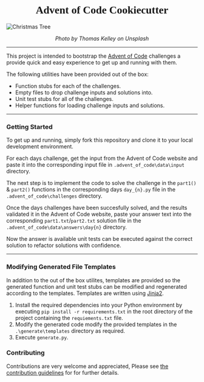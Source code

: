 <link href="https://fonts.googleapis.com/css?family=Mountains+of+Christmas&display=swap" rel="stylesheet">

<h1 style="text-align: center; font-family: 'Mountains of Christmas', cursive;"><b>Advent of Code Cookiecutter</b></h1>


![Christmas Tree](https://images.unsplash.com/photo-1482289141412-c3c400927db2?ixlib=rb-1.2.1&ixid=eyJhcHBfaWQiOjEyMDd9&auto=format&fit=crop&w=2287&q=80)
<p style="text-align: center"><em>Photo by Thomas Kelley on Unsplash</em></p>

-----------

This project is intended to bootstrap the <a href="https://adventofcode.com/">Advent of Code</a> challenges a provide quick and easy experience to get up and running with them.

The following utilities have been provided out of the box:

- Function stubs for each of the challenges.
- Empty files to drop challenge inputs and solutions into.
- Unit test stubs for all of the challenges.
- Helper functions for loading challenge inputs and solutions.

--------

### Getting Started
To get up and running, simply fork this repository and clone it to your local development environment.

For each days challenge, get the input from the Advent of Code website and paste it into the corresponding input file in `.advent_of_code\data\input` directory.

The next step is to implement the code to solve the challenge in the `part1()` & `part2()` functions in the corresponding days `day_{n}.py` file in the `.advent_of_code\challenges` directory.

Once the days challenges have been succesfully solved, and the results validated it in the Advent of Code website, paste your answer text into the corresponding `part1.txt`/`part2.txt` solution file in the `.advent_of_code\data\answers\day{n}` directory.

Now the answer is available unit tests can be executed against the correct solution to refactor solutions with confidence.

---------

### Modifying Generated File Templates

In addition to the out of the box utilites, templates are provided so the generated function and unit test stubs can be modified and regenerated according to the templates. Templates are written using [Jinja2](https://jinja.palletsprojects.com/en/2.10.x/).

1. Install the required dependencies into your Python environment by executing `pip install -r requirements.txt` in the root directory of the project containing the `requiements.txt` file. 
2. Modify the generated code modify the provided templates in the `.\generate\templates` directory as required.
4. Execute `generate.py`.

### Contributing

Contributions are very welcome and appreciated, Please see [the contribution guidelines](CONTRIBUTING.md) for for further details.